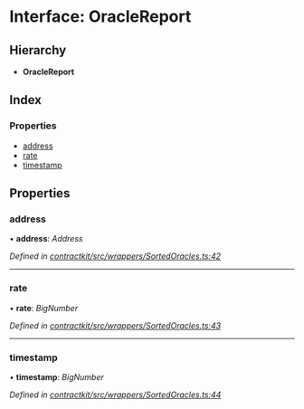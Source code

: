 # Interface: OracleReport

## Hierarchy

* **OracleReport**

## Index

### Properties

* [address](_wrappers_sortedoracles_.oraclereport.md#address)
* [rate](_wrappers_sortedoracles_.oraclereport.md#rate)
* [timestamp](_wrappers_sortedoracles_.oraclereport.md#timestamp)

## Properties

###  address

• **address**: *Address*

*Defined in [contractkit/src/wrappers/SortedOracles.ts:42](https://github.com/celo-org/celo-monorepo/blob/master/packages/sdk/contractkit/src/wrappers/SortedOracles.ts#L42)*

___

###  rate

• **rate**: *BigNumber*

*Defined in [contractkit/src/wrappers/SortedOracles.ts:43](https://github.com/celo-org/celo-monorepo/blob/master/packages/sdk/contractkit/src/wrappers/SortedOracles.ts#L43)*

___

###  timestamp

• **timestamp**: *BigNumber*

*Defined in [contractkit/src/wrappers/SortedOracles.ts:44](https://github.com/celo-org/celo-monorepo/blob/master/packages/sdk/contractkit/src/wrappers/SortedOracles.ts#L44)*
